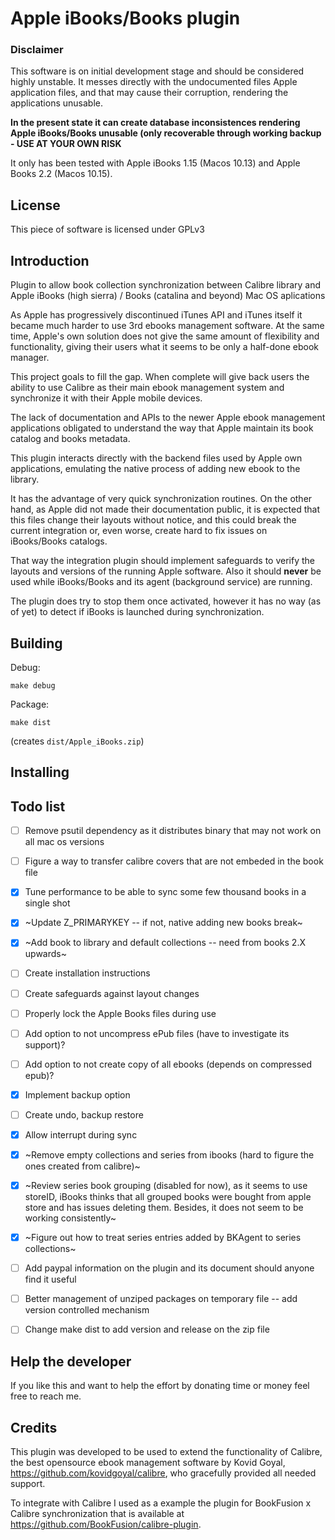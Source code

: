 # Apple iBooks/Books plugin

### Disclaimer

This software is on initial development stage and should be considered highly unstable. It messes directly with 
the undocumented files Apple application files, and that may cause their corruption, rendering the applications unusable.

**In the present state it can create database inconsistences rendering Apple iBooks/Books unusable (only recoverable through working backup - USE AT YOUR OWN RISK**

It only has been tested with Apple iBooks 1.15 (Macos 10.13) and Apple Books 2.2 (Macos 10.15). 

## License

This piece of software is licensed under GPLv3


## Introduction

Plugin to allow book collection synchronization between Calibre library and Apple iBooks (high sierra) / Books
 (catalina and beyond) Mac OS aplications
 
As Apple has progressively discontinued iTunes API and iTunes itself it became much harder to use 3rd ebooks 
management software.  At the same time, Apple's own solution does not give the same amount of flexibility and 
functionality, giving their users what it seems to be only a half-done ebook manager.

This project goals to fill the gap. When complete will give back users the ability to use Calibre as their main 
ebook management system and synchronize it with their Apple mobile devices.

The lack of documentation and APIs to the newer Apple ebook management applications obligated to understand the way
that Apple maintain its book catalog and books metadata. 

This plugin interacts directly with the backend files used by Apple own applications, emulating the native process
of adding new ebook to the library.

It has the advantage of very quick synchronization routines. On the other hand, as Apple did not made their 
documentation public, it is expected that this files change their layouts without notice, and this could break the 
current integration or, even worse, create hard to fix issues on iBooks/Books catalogs.

That way the integration plugin should implement safeguards to verify the layouts and versions of the running Apple
software. Also it should **never** be used while iBooks/Books and its agent (background service) are running. 

The plugin does try to stop them once activated, however it has no way (as of yet) to detect if iBooks is launched
during synchronization.  
      
## Building

Debug:

``` shell
make debug
```

Package:

``` shell
make dist
```

(creates `dist/Apple_iBooks.zip`)

## Installing

<TODO>

## Todo list
- [ ] Remove psutil dependency as it distributes binary that may not work on all mac os versions
- [ ] Figure a way to transfer calibre covers that are not embeded in the book file
- [X] Tune performance to be able to sync some few thousand books in a single shot
- [X] ~Update Z_PRIMARYKEY -- if not, native adding new books break~
- [X] ~Add book to library and default collections -- need from books 2.X upwards~
- [ ] Create installation instructions
- [ ] Create safeguards against layout changes
- [ ] Properly lock the Apple Books files during use
- [ ] Add option to not uncompress ePub files (have to investigate its support)?
- [ ] Add option to not create copy of all ebooks (depends on compressed epub)?
- [X] Implement backup option
- [ ] Create undo, backup restore
- [X] Allow interrupt during sync
- [X] ~Remove empty collections and series from ibooks (hard to figure the ones created from calibre)~
- [X] ~Review series book grouping (disabled for now), as it seems to use storeID, iBooks thinks that all 
    grouped books were bought from apple store and has issues deleting them. Besides, it does not seem
     to be working consistently~
- [X] ~Figure out how to treat series entries added by BKAgent to series collections~
- [ ] Add paypal information on the plugin and its document should anyone find it useful
- [ ] Better management of unziped packages on temporary file -- add version controlled mechanism
- [ ] Change make dist to add version and release on the zip file


## Help the developer

If you like this and want to help the effort by donating time or money feel free to reach me.   


## Credits

This plugin was developed to be used to extend the functionality of Calibre, the best opensource ebook
management software by Kovid Goyal, https://github.com/kovidgoyal/calibre, who gracefully provided all needed support.

To integrate with Calibre I used as a example the plugin for BookFusion x Calibre synchronization that is available
at https://github.com/BookFusion/calibre-plugin.
